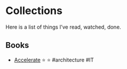# Collections

Here is a list of things I’ve read, watched, done. 

## Books
- [Accelerate](/_Collections/Books/Accelerate/Accelerate.md) ⭐️ ⭐️  #architecture #IT 